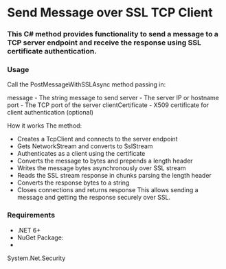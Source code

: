 # Send Message over SSL TCP Client
### This C# method provides functionality to send a message to a TCP server endpoint and receive the response using SSL certificate authentication.

### Usage
Call the PostMessageWithSSLAsync method passing in:

message - The string message to send
server - The server IP or hostname
port - The TCP port of the server
clientCertificate - X509 certificate for client authentication (optional)


How it works
The method:
- Creates a TcpClient and connects to the server endpoint
- Gets NetworkStream and converts to SslStream
- Authenticates as a client using the certificate
- Converts the message to bytes and prepends a length header
- Writes the message bytes asynchronously over SSL stream
- Reads the SSL stream response in chunks parsing the length header
- Converts the response bytes to a string
- Closes connections and returns response
This allows sending a message and getting the response securely over SSL.

### Requirements
- .NET 6+
- NuGet Package:
- 
System.Net.Security
